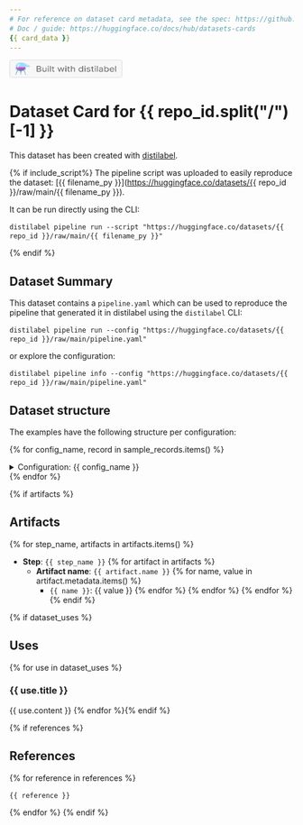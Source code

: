 ```yaml
---
# For reference on dataset card metadata, see the spec: https://github.com/huggingface/hub-docs/blob/main/datasetcard.md?plain=1
# Doc / guide: https://huggingface.co/docs/hub/datasets-cards
{{ card_data }}
---
```


<p align="left">
  <a href="https://github.com/argilla-io/distilabel">
    <img src="https://raw.githubusercontent.com/argilla-io/distilabel/main/docs/assets/distilabel-badge-light.png" alt="Built with Distilabel" width="200" height="32"/>
  </a>
</p>

# Dataset Card for {{ repo_id.split("/")[-1] }}

This dataset has been created with [distilabel](https://distilabel.argilla.io/).

{% if include_script%}
The pipeline script was uploaded to easily reproduce the dataset:
[{{ filename_py }}](https://huggingface.co/datasets/{{ repo_id }}/raw/main/{{ filename_py }}).

It can be run directly using the CLI:

```console
distilabel pipeline run --script "https://huggingface.co/datasets/{{ repo_id }}/raw/main/{{ filename_py }}"
```
{% endif %}

## Dataset Summary

This dataset contains a `pipeline.yaml` which can be used to reproduce the pipeline that generated it in distilabel using the `distilabel` CLI:

```console
distilabel pipeline run --config "https://huggingface.co/datasets/{{ repo_id }}/raw/main/pipeline.yaml"
```

or explore the configuration:

```console
distilabel pipeline info --config "https://huggingface.co/datasets/{{ repo_id }}/raw/main/pipeline.yaml"
```

## Dataset structure

The examples have the following structure per configuration:

{% for config_name, record in sample_records.items() %}
<details><summary> Configuration: {{ config_name }} </summary><hr>

```json
{{ record | tojson(indent=4) }}
```

This subset can be loaded as:

```python
from datasets import load_dataset

ds = load_dataset("{{ repo_id }}", "{{ config_name }}")
```
{% if config_name == "default" %}
Or simply as it follows, since there's only one configuration and is named `default`: 

```python
from datasets import load_dataset

ds = load_dataset("{{ repo_id }}")
```
{% endif %}

</details>
{% endfor %}

{% if artifacts %}
## Artifacts
{% for step_name, artifacts in artifacts.items() %}
* **Step**: `{{ step_name }}`
  {% for artifact in artifacts %}
    * **Artifact name**: `{{ artifact.name }}`
      {% for name, value in artifact.metadata.items() %}
        * `{{ name }}`: {{ value }}
      {% endfor %}
  {% endfor %}
{% endfor %}
{% endif %}

{% if dataset_uses %}
## Uses
{% for use in dataset_uses %}
### {{ use.title }}

{{ use.content }}
{% endfor %}{% endif %}

{% if references %}
## References
{% for reference in references %}
```
{{ reference }}
```
{% endfor %}
{% endif %}
